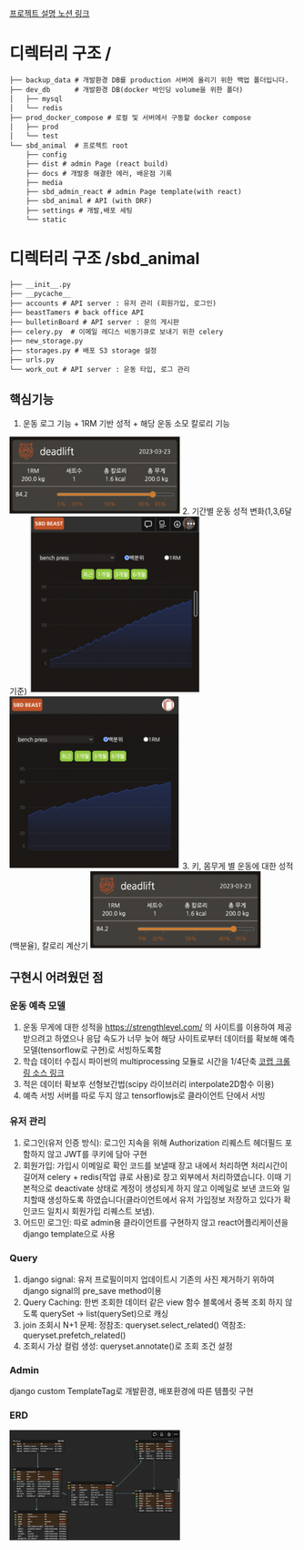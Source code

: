 [프로젝트 설명 노션 링크](https://supreme-marimba-1b5.notion.site/SBD-ANIMAL-d8982e6459f846fc9420ed03b3e61847)
# 디렉터리 구조 /
```
├── backup_data # 개발환경 DB를 production 서버에 올리기 위한 백업 폴더입니다.
├── dev_db      # 개발환경 DB(docker 바인딩 volume을 위한 폴더)
│   ├── mysql
│   └── redis
├── prod_docker_compose # 로컬 및 서버에서 구동할 docker compose 
│   ├── prod
│   └── test
└── sbd_animal  # 프로젝트 root
    ├── config 
    ├── dist # admin Page (react build)
    ├── docs # 개발중 해결한 에러, 배운점 기록
    ├── media
    ├── sbd_admin_react # admin Page template(with react)
    ├── sbd_animal # API (with DRF)
    ├── settings # 개발,배포 세팅
    └── static
```

# 디렉터리 구조 /sbd_animal
```
├── __init__.py
├── __pycache__
├── accounts # API server : 유저 관리 (회원가입, 로그인)
├── beastTamers # back office API
├── bulletinBoard # API server : 문의 게시판
├── celery.py  # 이메일 레디스 비동기큐로 보내기 위한 celery
├── new_storage.py
├── storages.py # 배포 S3 storage 설정
├── urls.py
└── work_out # API server : 운동 타입, 로그 관리
```

## 핵심기능

1. 운동 로그 기능 + 1RM 기반 성적 + 해당 운동 소모 칼로리 기능
<img src="readmeImg/log.png" width="300">
2. 기간별 운동 성적 변화(1,3,6달 기준)
<img src="readmeImg/3month.png" width="300">
<img src="readmeImg/6month.png" width="300">
3. 키, 몸무게 별 운동에 대한 성적(백분율), 칼로리 계산기
<img src="readmeImg/log.png" width="300">

## 구현시 어려웠던 점
### 운동 예측 모델 
1. 운동 무게에 대한 성적을 <a href="https://strengthlevel.com/">https://strengthlevel.com/ </a>
의 사이트를 이용하여 제공 받으려고 하였으나 응답 속도가 너무 늦어
해당 사이트로부터 데이터를 확보해 예측모델(tensorflow로 구현)로 서빙하도록함
2. 학습 데이터 수집시 파이썬의 multiprocessing 모듈로 시간을 1/4단축
<a href="https://colab.research.google.com/drive/1InBc1qFpPTscI6eqJRmW5LqXQePLofbI?usp=sharing"> 코랩 크롤링 소스 링크</a>
3. 적은 데이터 확보후 선형보간법(scipy 라이브러리 interpolate2D함수 이용) 
4. 예측 서빙 서버를 따로 두지 않고 tensorflowjs로 클라이언트 단에서 서빙

### 유저 관리
1. 로그인(유저 인증 방식):
    로그인 지속을 위해 Authorization 리퀘스트 헤더필드 포함하지 않고 JWT를 쿠키에 담아 구현
2. 회원가입:
    가입시 이메일로 확인 코드를 보낼때 장고 내에서 처리하면 처리시간이 길어져
    celery + redis(작업 큐로 사용)로 장고 외부에서 처리하였습니다.
    이때 기본적으로 deactivate 상태로 계정이 생성되게 하지 않고 이메일로 보낸 코드와
    일치할때 생성하도록 하였습니다(클라이언트에서 유저 가입정보 저장하고 있다가 확인코드 일치시 회원가입 리퀘스트 보냄).
3. 어드민 로그인:
    따로 admin용 클라이언트를 구현하지 않고 react어플리케이션을 
    django template으로 사용

### Query
1. django signal: 유저 프로필이미지 업데이트시 기존의 사진 제거하기 위하여 
django signal의 pre_save method이용
2. Query Caching: 한번 조회한 데이터 같은 view 함수 블록에서 중복 조회 하지 않도록
querySet -> list(querySet)으로 캐싱
3. join 조회시 N+1 문제: 
정참조: queryset.select_related()
역참조: queryset.prefetch_related()
4. 조회시 가상 컬럼 생성:
queryset.annotate()로 조회 조건 설정

### Admin
django custom TemplateTag로  개발환경, 배포환경에 따른 템플릿 구현

### ERD

<img src="readmeImg/ERD.png" width="300">


